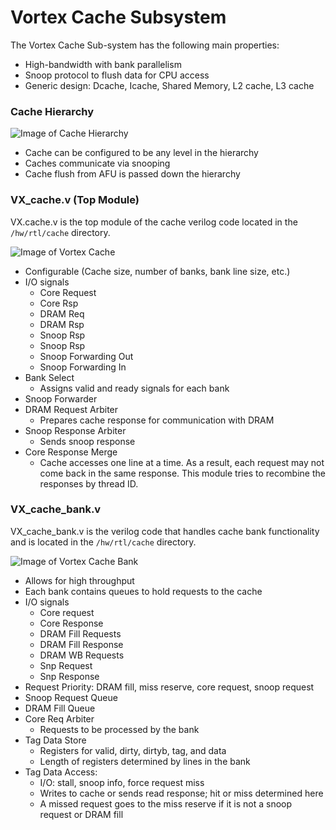 # Vortex Cache Subsystem

The Vortex Cache Sub-system has the following main properties:

- High-bandwidth with bank parallelism
- Snoop protocol to flush data for CPU access
- Generic design: Dcache, Icache, Shared Memory, L2 cache, L3 cache

### Cache Hierarchy 

![Image of Cache Hierarchy](./assets/img/cache_hierarchy.png)

- Cache can be configured to be any level in the hierarchy
- Caches communicate via snooping
- Cache flush from AFU is passed down the hierarchy​

### VX_cache.v (Top Module)

VX.cache.v is the top module of the cache verilog code located in the `/hw/rtl/cache` directory.

![Image of Vortex Cache](./assets/img/vortex_cache_top_module.png)

- Configurable (Cache size, number of banks, bank line size, etc.)
- I/O signals
  - Core Request
  - Core Rsp
  - DRAM Req
  - DRAM Rsp
  - Snoop Rsp
  - Snoop Rsp
  - Snoop Forwarding Out
  - Snoop Forwarding In
- Bank Select
  - Assigns valid and ready signals for each bank
- Snoop Forwarder
- DRAM Request Arbiter
  - Prepares cache response for communication with DRAM
- Snoop Response Arbiter
  - Sends snoop response
- Core Response Merge
  - Cache accesses one line at a time. As a result, each request may not come back in the same response. This module tries to recombine the responses by thread ID. 

### VX_cache_bank.v

VX_cache_bank.v is the verilog code that handles cache bank functionality and is located in the `/hw/rtl/cache` directory.

![Image of Vortex Cache Bank](./assets/img/vortex_bank.png)

- Allows for high throughput​
- Each bank contains queues to hold requests to the cache​
- I/O signals
  - Core request​
  - Core Response​
  - DRAM Fill Requests​
  - DRAM Fill Response​
  - DRAM WB Requests​
  - Snp Request​
  - Snp Response
- Request Priority: DRAM fill, miss reserve, core request, snoop request​
- Snoop Request Queue​
- DRAM Fill Queue​
- Core Req Arbiter​
  - Requests to be processed by the bank
- Tag Data Store​
  - Registers for valid, dirty, dirtyb, tag, and data​
  - Length of registers determined by lines in the bank​
- Tag Data Access:​
  - I/O: stall, snoop info, force request miss
  - Writes to cache or sends read response; hit or miss determined here
  - A missed request goes to the miss reserve if it is not a snoop request or DRAM fill 